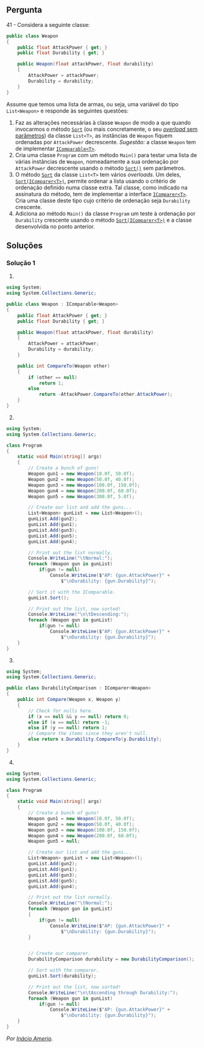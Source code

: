 ## Pergunta

41 - Considera a seguinte classe:

```cs
public class Weapon
{
    public float AttackPower { get; }
    public float Durability { get; }

    public Weapon(float attackPower, float durability)
    {
        AttackPower = attackPower;
        Durability = durability;
    }
}
```

Assume que temos uma lista de armas, ou seja, uma variável do tipo
`List<Weapon>` e responde às seguintes questões:

1. Faz as alterações necessárias à classe `Weapon` de modo a que quando
invocarmos o método
[`Sort`](https://docs.microsoft.com/dotnet/api/system.collections.generic.list-1.sort)
(ou mais concretamente, o seu
[_overload_ sem parâmetros](https://docs.microsoft.com/dotnet/api/system.collections.generic.list-1.sort#System_Collections_Generic_List_1_Sort)) da classe `List<T>`, as instâncias de `Weapon` fiquem ordenadas por
`AttackPower` decrescente. _Sugestão:_ a classe `Weapon` tem de implementar
[`IComparable<T>`](https://docs.microsoft.com/pt-pt/dotnet/api/system.icomparable-1).
2. Cria uma classe `Program` com um método `Main()` para testar uma lista de
várias instâncias de `Weapon`, nomeadamente a sua ordenação por `AttackPower`
decrescente usando o método
[`Sort()`](https://docs.microsoft.com/dotnet/api/system.collections.generic.list-1.sort#System_Collections_Generic_List_1_Sort)
sem parâmetros.
3. O método
[`Sort`](https://docs.microsoft.com/dotnet/api/system.collections.generic.list-1.sort)
da classe `List<T>` tem vários _overloads_. Um deles,
[`Sort(IComparer<T>)`](https://docs.microsoft.com/dotnet/api/system.collections.generic.list-1.sort#System_Collections_Generic_List_1_Sort_System_Collections_Generic_IComparer__0__),
permite ordenar a lista usando o critério de ordenação definido numa classe
extra. Tal classe, como indicado na assinatura do método, tem de implementar a
interface
[`IComparer<T>`](https://docs.microsoft.com/dotnet/api/system.collections.generic.icomparer-1).
Cria uma classe deste tipo cujo critério de ordenação seja `Durability`
crescente.
4. Adiciona ao método `Main()` da classe `Program` um teste à ordenação
por `Durability` crescente usando o método
[`Sort(IComparer<T>)`](https://docs.microsoft.com/dotnet/api/system.collections.generic.list-1.sort#System_Collections_Generic_List_1_Sort_System_Collections_Generic_IComparer__0__)
e a classe desenvolvida no ponto anterior.

## Soluções

### Solução 1

1.
```cs
using System;
using System.Collections.Generic;

public class Weapon : IComparable<Weapon>
{
    public float AttackPower { get; }
    public float Durability { get; }

    public Weapon(float attackPower, float durability)
    {
        AttackPower = attackPower;
        Durability = durability;
    }

    public int CompareTo(Weapon other)
    {
        if (other == null)
            return 1;
        else
            return -AttackPower.CompareTo(other.AttackPower);
    }
}
```

2.
```cs
using System;
using System.Collections.Generic;

class Program
{
    static void Main(string[] args)
    {
        // Create a bunch of guns!
        Weapon gun1 = new Weapon(10.0f, 50.0f);
        Weapon gun2 = new Weapon(50.0f, 40.0f);
        Weapon gun3 = new Weapon(100.0f, 150.0f);
        Weapon gun4 = new Weapon(200.0f, 60.0f);
        Weapon gun5 = new Weapon(300.0f, 5.0f);

        // Create our list and add the guns...
        List<Weapon> gunList = new List<Weapon>();
        gunList.Add(gun2);
        gunList.Add(gun1);
        gunList.Add(gun3);
        gunList.Add(gun5);
        gunList.Add(gun4);

        // Print out the list normally.
        Console.WriteLine("\tNormal:");
        foreach (Weapon gun in gunList)
            if(gun != null)
                Console.WriteLine($"AP: {gun.AttackPower}" +
                    $"\nDurability: {gun.Durability}");

        // Sort it with the IComparable.
        gunList.Sort();

        // Print out the list, now sorted!
        Console.WriteLine("\n\tDescending:");
        foreach (Weapon gun in gunList)
            if(gun != null)
                Console.WriteLine($"AP: {gun.AttackPower}" +
                    $"\nDurability: {gun.Durability}");
    }
}
```

3.
```cs
using System;
using System.Collections.Generic;

public class DurabilityComparison : IComparer<Weapon>
{
    public int Compare(Weapon x, Weapon y)
    {
        // Check for nulls here.
        if (x == null && y == null) return 0;
        else if (x == null) return -1;
        else if (y == null) return 1;
        // Compare the items since they aren't null.
        else return x.Durability.CompareTo(y.Durability);
    }
}
```

4.
```cs
using System;
using System.Collections.Generic;

class Program
{
    static void Main(string[] args)
    {
        // Create a bunch of guns!
        Weapon gun1 = new Weapon(10.0f, 50.0f);
        Weapon gun2 = new Weapon(50.0f, 40.0f);
        Weapon gun3 = new Weapon(100.0f, 150.0f);
        Weapon gun4 = new Weapon(200.0f, 60.0f);
        Weapon gun5 = null;

        // Create our list and add the guns...
        List<Weapon> gunList = new List<Weapon>();
        gunList.Add(gun2);
        gunList.Add(gun1);
        gunList.Add(gun3);
        gunList.Add(gun5);
        gunList.Add(gun4);

        // Print out the list normally.
        Console.WriteLine("\tNormal:");
        foreach (Weapon gun in gunList)
        {
            if(gun != null)
                Console.WriteLine($"AP: {gun.AttackPower}" +
                    $"\nDurability: {gun.Durability}");
        }


        // Create our comparer.
        DurabilityComparison durability = new DurabilityComparison();

        // Sort with the comparer.
        gunList.Sort(durability);

        // Print out the list, now sorted!
        Console.WriteLine("\n\tAscending through Durability:");
        foreach (Weapon gun in gunList)
            if(gun != null)
                Console.WriteLine($"AP: {gun.AttackPower}" +
                    $"\nDurability: {gun.Durability}");
    }
}
```

*Por [Inácio Amerio](https://github.com/FPTheFluffyPawed).*
